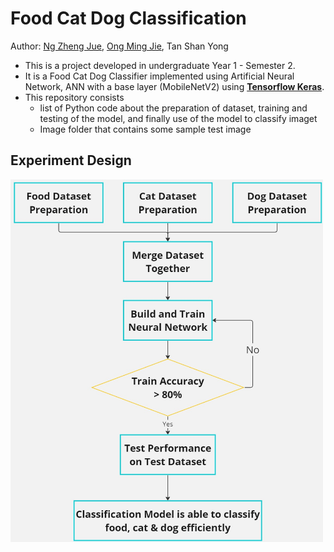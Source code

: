 # Food Cat Dog Classification
Author: [Ng Zheng Jue](https://github.com/xinjue37), [Ong Ming Jie](https://github.com/ethanong98), Tan Shan Yong

* This is a project developed in undergraduate Year 1 - Semester 2. 
* It is a Food Cat Dog Classifier implemented using Artificial Neural Network, ANN with a base layer (MobileNetV2) using **[Tensorflow Keras](https://www.tensorflow.org/guide/keras)**.
* This repository consists
  - list of Python code about the preparation of dataset, training and testing of the model, and finally use of the model to classify imaget
  - Image folder that contains some sample test image

## Experiment Design
<img src="Experiment_design.jpg" width="500" style="text-align:center;">

